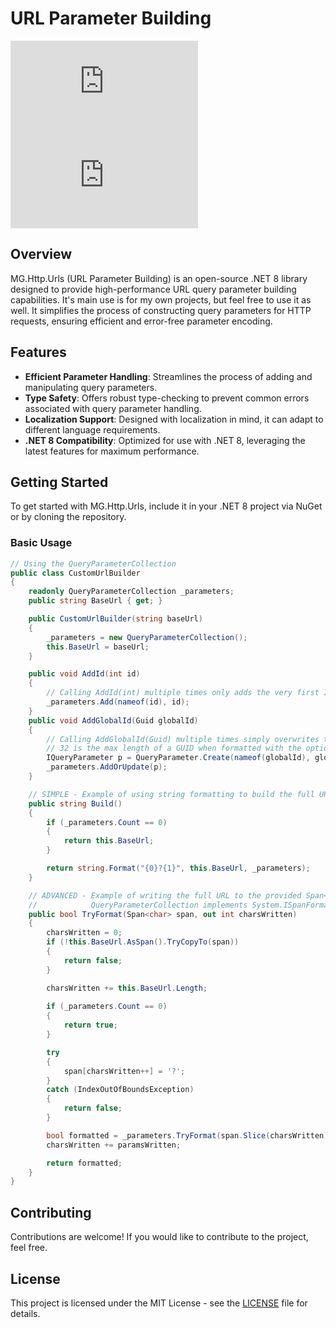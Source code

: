 # URL Parameter Building

[![version](https://img.shields.io/nuget/v/MG.Http.Urls?style=flat-square)](https://www.nuget.org/packages/MG.Http.Urls) [![downloads](https://img.shields.io/nuget/dt/MG.Http.Urls?style=flat-square&color=darkgreen)](https://www.nuget.org/packages/MG.Http.Urls)

## Overview
MG.Http.Urls (URL Parameter Building) is an open-source .NET 8 library designed to provide high-performance URL query parameter building capabilities. It's main use is for my own projects, but feel free to use it as well.
It simplifies the process of constructing query parameters for HTTP requests, ensuring efficient and error-free parameter encoding.

## Features
- **Efficient Parameter Handling**: Streamlines the process of adding and manipulating query parameters.
- **Type Safety**: Offers robust type-checking to prevent common errors associated with query parameter handling.
- **Localization Support**: Designed with localization in mind, it can adapt to different language requirements.
- **.NET 8 Compatibility**: Optimized for use with .NET 8, leveraging the latest features for maximum performance.

## Getting Started
To get started with MG.Http.Urls, include it in your .NET 8 project via NuGet or by cloning the repository.

### Basic Usage
```csharp
// Using the QueryParameterCollection
public class CustomUrlBuilder
{
    readonly QueryParameterCollection _parameters;
    public string BaseUrl { get; }

    public CustomUrlBuilder(string baseUrl)
    {
        _parameters = new QueryParameterCollection();
        this.BaseUrl = baseUrl;
    }

    public void AddId(int id)
    {
        // Calling AddId(int) multiple times only adds the very first ID provided, the rest are discarded.
        _parameters.Add(nameof(id), id);
    }
    public void AddGlobalId(Guid globalId)
    {
        // Calling AddGlobalId(Guid) multiple times simply overwrites the existing "globalId" parameter.
        // 32 is the max length of a GUID when formatted with the option "N".
        IQueryParameter p = QueryParameter.Create(nameof(globalId), globalId, maxLength: 32, format: "N");
        _parameters.AddOrUpdate(p);
    }

    // SIMPLE - Example of using string formatting to build the full URL.
    public string Build()
    {
        if (_parameters.Count == 0)
        {
            return this.BaseUrl;
        }

        return string.Format("{0}?{1}", this.BaseUrl, _parameters);
    }

    // ADVANCED - Example of writing the full URL to the provided Span<char>. This can be done because
    //            QueryParameterCollection implements System.ISpanFormattable
    public bool TryFormat(Span<char> span, out int charsWritten)
    {
        charsWritten = 0;
        if (!this.BaseUrl.AsSpan().TryCopyTo(span))
        {
            return false;
        }

        charsWritten += this.BaseUrl.Length;
        
        if (_parameters.Count == 0)
        {
            return true;
        }

        try
        {
            span[charsWritten++] = '?';
        }
        catch (IndexOutOfBoundsException)
        {
            return false;
        }

        bool formatted = _parameters.TryFormat(span.Slice(charsWritten), out int paramsWritten, default, null);
        charsWritten += paramsWritten;

        return formatted;
    }
}

```

## Contributing
Contributions are welcome! If you would like to contribute to the project, feel free.

## License
This project is licensed under the MIT License - see the [LICENSE](LICENSE.txt) file for details.
